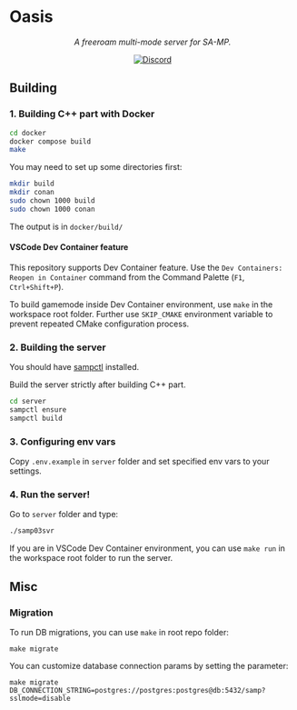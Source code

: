 # Oasis

<p align="center">
  <em>A freeroam multi-mode server for SA-MP.</em>
</p>
												
<p align="center">
  <a href="https://discord.gg/T7UZYMEqSk">
  <img alt="Discord" src="https://img.shields.io/discord/1081202778245976124?logo=discord&logoColor=fff&label=%5Bopen.mp%5D%20Oasis%20Freeroam&labelColor=f00&color=5865F2">
  </a>

## Building

### 1. Building C++ part with Docker

```bash
cd docker
docker compose build
make
```

You may need to set up some directories first:

```bash
mkdir build
mkdir conan
sudo chown 1000 build
sudo chown 1000 conan
```

The output is in `docker/build/`

#### VSCode Dev Container feature

This repository supports Dev Container feature. Use the `Dev Containers: Reopen in Container` command from the Command Palette (`F1`, `Ctrl+Shift+P`).

To build gamemode inside Dev Container environment, use `make` in the workspace root folder. Further use `SKIP_CMAKE` environment variable to prevent repeated CMake configuration process.

### 2. Building the server

You should have [sampctl](https://github.com/Southclaws/sampctl) installed.

Build the server strictly after building C++ part.

```bash
cd server
sampctl ensure
sampctl build
```

### 3. Configuring env vars

Copy `.env.example` in `server` folder and set specified env vars to your settings.

### 4. Run the server!

Go to `server` folder and type:

```bash
./samp03svr
```

If you are in VSCode Dev Container environment, you can use `make run` in the workspace root folder to run the server.

## Misc

### Migration

To run DB migrations, you can use `make` in root repo folder:

```
make migrate
```

You can customize database connection params by setting the parameter:

```
make migrate DB_CONNECTION_STRING=postgres://postgres:postgres@db:5432/samp?sslmode=disable
```
